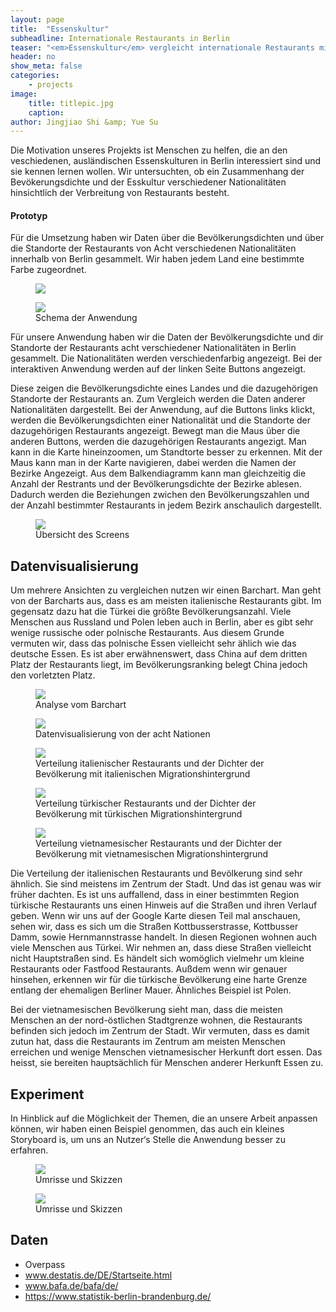 ```yaml
---
layout: page
title:  "Essenskultur"
subheadline: Internationale Restaurants in Berlin
teaser: "<em>Essenskultur</em> vergleicht internationale Restaurants mit der Bevölkerungsverteilung."
header: no
show_meta: false
categories:
    - projects
image:
    title: titlepic.jpg
    caption:
author: Jingjiao Shi &amp; Yue Su
---
```


Die Motivation unseres Projekts ist Menschen zu helfen, die an den veschiedenen, ausländischen Essenskulturen in Berlin interessiert sind und sie kennen lernen wollen. Wir untersuchten, ob ein Zusammenhang der Bevökerungsdichte und der Esskultur verschiedener Nationalitäten hinsichtlich der Verbreitung von Restaurants besteht.

#### Prototyp
Für die Umsetzung haben wir Daten über die Bevölkerungsdichten und über die Standorte der Restaurants von Acht verschiedenen Nationalitäten innerhalb von Berlin gesammelt. Wir haben jedem Land eine bestimmte Farbe zugeordnet.

<figure>
  <img src="{{ site.urlimg }}/essen/prototyp.jpg" />
  <figcaption ></figcaption>
</figure>

<figure>
  <img src="{{ site.urlimg }}/essen/restaurants2.jpg" />
  <figcaption >Schema der Anwendung</figcaption>
</figure>

Für unsere Anwendung haben wir die Daten der Bevölkerungsdichte und dir Standorte der Restaurants acht verschiedener Nationalitäten in Berlin gesammelt. Die Nationalitäten werden verschiedenfarbig angezeigt. Bei der interaktiven Anwendung werden auf der linken Seite Buttons angezeigt.

Diese zeigen die Bevölkerungsdichte eines Landes und die dazugehörigen Standorte der Restaurants an. Zum Vergleich werden die Daten anderer Nationalitäten dargestellt. Bei der Anwendung, auf die Buttons links klickt, werden die Bevölkerungsdichten einer Nationalität und die Standorte der dazugehörigen Restaurants angezeigt. Bewegt man die Maus über die anderen Buttons, werden die dazugehörigen Restaurants angezigt. Man kann in die Karte hineinzoomen, um Standtorte besser zu erkennen. Mit der Maus kann man in der Karte navigieren, dabei werden die Namen der Bezirke Angezeigt. Aus dem Balkendiagramm kann man gleichzeitig die Anzahl der Restrants und der Bevölkerungsdichte der Bezirke ablesen. Dadurch werden die Beziehungen zwichen den Bevölkerungszahlen und der Anzahl bestimmter Restaurants in jedem Bezirk anschaulich dargestellt.


<figure>
  <img src="{{ site.urlimg }}/essen/exhibition.jpg" />
  <figcaption >Übersicht des Screens</figcaption>
</figure>


## Datenvisualisierung
Um mehrere Ansichten zu vergleichen nutzen wir einen Barchart. Man geht von der Barcharts aus, dass es am meisten italienische Restaurants gibt. Im gegensatz dazu hat die Türkei die größte Bevölkerungsanzahl. Viele Menschen aus Russland und Polen leben auch in Berlin, aber es gibt sehr wenige russische oder polnische Restaurants. Aus diesem Grunde vermuten wir, dass das polnische Essen vielleicht sehr ählich wie das deutsche Essen. Es ist aber erwähnenswert, dass China auf dem dritten Platz der Restaurants liegt, im Bevölkerungsranking belegt China jedoch den vorletzten Platz.

<figure>
  <img src="{{ site.urlimg }}/essen/barchart.jpg" />
  <figcaption >Analyse vom Barchart</figcaption>
</figure>

<figure>
  <img src="{{ site.urlimg }}/essen/restaurants.jpg" />
  <figcaption >Datenvisualisierung von der acht Nationen </figcaption>
</figure>

<figure>
  <img src="{{ site.urlimg }}/essen/daten1.jpg" />
  <figcaption >Verteilung italienischer Restaurants und der Dichter der Bevölkerung mit italienischen Migrationshintergrund</figcaption>
</figure>

<figure>
  <img src="{{ site.urlimg }}/essen/daten2.jpg" />
  <figcaption >Verteilung türkischer Restaurants und der Dichter der Bevölkerung mit türkischen Migrationshintergrund</figcaption>
</figure>  

<figure>
  <img src="{{ site.urlimg }}/essen/daten3.jpg" />
  <figcaption >Verteilung vietnamesischer Restaurants und der Dichter der Bevölkerung mit vietnamesischen Migrationshintergrund</figcaption>
</figure>

Die Verteilung der italienischen Restaurants und Bevölkerung sind sehr ähnlich. Sie sind meistens im Zentrum der Stadt. Und das ist genau was wir früher dachten. Es ist uns auffallend, dass in einer bestimmten Region türkische Restaurants uns einen Hinweis auf die Straßen und ihren Verlauf geben. Wenn wir uns auf der Google Karte diesen Teil mal anschauen, sehen wir, dass es sich um die Straßen Kottbusserstrasse, Kottbusser Damm, sowie Hernmannstrasse handelt. In diesen Regionen wohnen auch viele Menschen aus Türkei. Wir nehmen an, dass diese Straßen vielleicht nicht Hauptstraßen sind. Es händelt sich womöglich vielmehr um kleine Restaurants oder Fastfood Restaurants. Außdem wenn wir genauer hinsehen, erkennen wir für die türkische Bevölkerung eine harte Grenze entlang der ehemaligen Berliner Mauer. Ähnliches Beispiel ist Polen.

Bei der vietnamesischen Bevölkerung sieht man, dass die meisten Menschen an der nord-östlichen Stadtgrenze wohnen, die Restaurants befinden sich jedoch im Zentrum der Stadt. Wir vermuten, dass es damit zutun hat, dass die Restaurants im Zentrum am meisten Menschen erreichen und wenige Menschen vietnamesischer Herkunft dort essen. Das heisst, sie bereiten hauptsächlich für Menschen anderer
Herkunft Essen zu.

## Experiment
In Hinblick auf die Möglichkeit der Themen, die an unsere Arbeit anpassen können, wir haben einen Beispiel genommen, das auch ein kleines Storyboard is, um uns an Nutzer‘s Stelle die Anwendung besser zu erfahren.

<figure>
  <img src="{{ site.urlimg }}/essen/experiment.jpg" />
  <figcaption >Umrisse und Skizzen</figcaption>
</figure>

<figure>
  <img src="{{ site.urlimg }}/essen/experiment2.jpg" />
  <figcaption >Umrisse und Skizzen</figcaption>
</figure>

## Daten
* Overpass
* www.destatis.de/DE/Startseite.html
* www.bafa.de/bafa/de/
* https://www.statistik-berlin-brandenburg.de/
